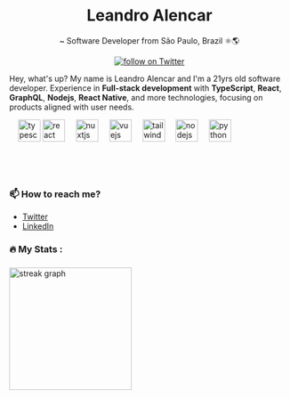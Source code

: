 
<h1 align="center"> Leandro Alencar </h1>

<p align="center">
~ Software Developer from São Paulo, Brazil ⚛️🌎
</p>

<div align="center">
    <a href="https://twitter.com/intent/follow?screen_name=lealencar__">
        <img src="https://img.shields.io/twitter/follow/lealencar__?style=social&logo=twitter"
        alt="follow on Twitter">
    </a>
</div>

Hey, what's up? My name is Leandro Alencar and I'm a 21yrs old software developer.
Experience in **Full-stack development** with **TypeScript**, **React**, **GraphQL**, **Nodejs**, **React Native**, and more technologies, focusing on products aligned with user needs.

<div align="left">
  <img width="12" />
  <img src="https://cdn.jsdelivr.net/gh/devicons/devicon/icons/typescript/typescript-original.svg" height="40" alt="typescript logo"  />
  <img src="https://cdn.simpleicons.org/react/#61DAFB" height="40" alt="react logo"  />
  <img width="12" />
  <img src="https://cdn.simpleicons.org/nuxtdotjs/00DC82" height="40" alt="nuxtjs logo"  />
  <img width="12" />
  <img src="https://cdn.jsdelivr.net/gh/devicons/devicon/icons/vuejs/vuejs-original.svg" height="40" alt="vuejs logo"  />
  <img width="12" />
  <img src="https://cdn.simpleicons.org/tailwindcss/06B6D4" height="40" alt="tailwindcss logo"  />
  <img width="12" />
  <img src="https://cdn.simpleicons.org/nodedotjs/5FA04E" height="40" alt="nodejs logo"  />
  <img width="12" />
  <img src="https://cdn.simpleicons.org/python/3776AB" height="40" alt="python logo"  />
  
</div>

###

  
<br />
<br />

### 📫 How to reach me?
- [Twitter](https://twitter.com/lealencar__) 
- [LinkedIn](https://www.linkedin.com/in/alencarleandro1/) 



<h3 align="left">🔥 My Stats :</h3>

###

<div align="left">
  <img src="https://streak-stats.demolab.com?user=lealencar&locale=en&mode=daily&theme=dark&hide_border=false&border_radius=5&order=3" height="220" alt="streak graph"  />
</div>

###

[react]: https://reactjs.org/
[node]: https://nodejs.org/
[ts]: https://www.typescriptlang.org/

